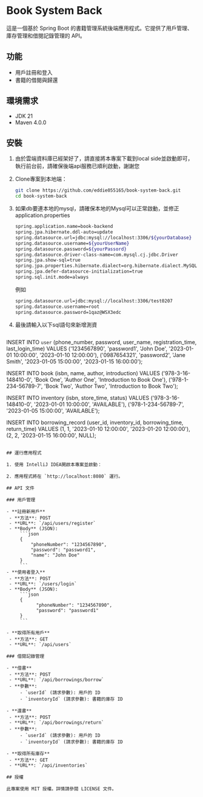 # Book System Back

這是一個基於 Spring Boot 的書籍管理系統後端應用程式。它提供了用戶管理、庫存管理和借閱記錄管理的 API。

## 功能

- 用戶註冊和登入
- 書籍的借閱與歸還

## 環境需求

- JDK 21
- Maven 4.0.0

## 安裝

1. 由於雲端資料庫已經架好了，請直接將本專案下載到local side並啟動即可，執行前台前，請確保後端api服務已順利啟動，謝謝您

2. Clone專案到本地端：

    ```bash
    git clone https://github.com/eddie055165/book-system-back.git
    cd book-system-back
    ```

3. 如果db要連本地的mysql，請確保本地的Mysql可以正常啟動，並修正application.properties
   ```bash
   spring.application.name=book-backend
   spring.jpa.hibernate.ddl-auto=update
   spring.datasource.url=jdbc:mysql://localhost:3306/${yourDatabase}
   spring.datasource.username=${yourUserName}
   spring.datasource.password=${yourPassord}
   spring.datasource.driver-class-name=com.mysql.cj.jdbc.Driver
   spring.jpa.show-sql=true
   spring.jpa.properties.hibernate.dialect=org.hibernate.dialect.MySQL8Dialect
   spring.jpa.defer-datasource-initialization=true
   spring.sql.init.mode=always
   ```

   例如
   ```bash
   spring.datasource.url=jdbc:mysql://localhost:3306/test0207
   spring.datasource.username=root
   spring.datasource.password=1qaz@WSX3edc
   ```
   
4. 最後請輸入以下sql語句來新增測資
   ```sql
 INSERT INTO `user` (phone_number, password, user_name, registration_time, last_login_time)
VALUES
    ('1234567890', 'password1', 'John Doe', '2023-01-01 10:00:00', '2023-01-10 12:00:00'),
    ('0987654321', 'password2', 'Jane Smith', '2023-01-05 15:00:00', '2023-01-15 16:00:00');

INSERT INTO book (isbn, name, author, introduction)
VALUES
    ('978-3-16-148410-0', 'Book One', 'Author One', 'Introduction to Book One'),
    ('978-1-234-56789-7', 'Book Two', 'Author Two', 'Introduction to Book Two');

INSERT INTO inventory (isbn, store_time, status)
VALUES
    ('978-3-16-148410-0', '2023-01-01 10:00:00', 'AVAILABLE'),
    ('978-1-234-56789-7', '2023-01-05 15:00:00', 'AVAILABLE');

INSERT INTO borrowing_record (user_id, inventory_id, borrowing_time, return_time)
VALUES
    (1, 1, '2023-01-10 12:00:00', '2023-01-20 12:00:00'),
    (2, 2, '2023-01-15 16:00:00', NULL);
   ```

## 運行應用程式

1. 使用 IntelliJ IDEA開啟本專案並啟動：

2. 應用程式將在 `http://localhost:8080` 運行。

## API 文件

### 用戶管理

- **註冊新用戶**
    - **方法**: POST
    - **URL**: `/api/users/register`
    - **Body** (JSON):
        ```json
        {
            "phoneNumber": "1234567890",
            "password": "password1",
            "name": "John Doe"
        }
        ```
- **使用者登入**
    - **方法**: POST
    - **URL**: `/users/login`
    - **Body** (JSON):
        ```json
        {
              "phoneNumber": "1234567890",
              "password": "password1"
        }
        ```

- **取得所有用戶**
    - **方法**: GET
    - **URL**: `/api/users`

### 借閱記錄管理

- **借書**
    - **方法**: POST
    - **URL**: `/api/borrowings/borrow`
    - **參數**: 
        - `userId` (請求參數): 用戶的 ID
        - `inventoryId` (請求參數): 書籍的庫存 ID

- **還書**
    - **方法**: POST
    - **URL**: `/api/borrowings/return`
    - **參數**: 
        - `userId` (請求參數): 用戶的 ID
        - `inventoryId` (請求參數): 書籍的庫存 ID
     
- **取得所有庫存**
    - **方法**: GET
    - **URL**: `/api/inventories`

## 授權

此專案使用 MIT 授權。詳情請參閱 LICENSE 文件。

